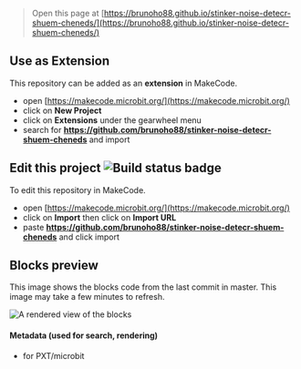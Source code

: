 
> Open this page at [https://brunoho88.github.io/stinker-noise-detecr-shuem-cheneds/](https://brunoho88.github.io/stinker-noise-detecr-shuem-cheneds/)

## Use as Extension

This repository can be added as an **extension** in MakeCode.

* open [https://makecode.microbit.org/](https://makecode.microbit.org/)
* click on **New Project**
* click on **Extensions** under the gearwheel menu
* search for **https://github.com/brunoho88/stinker-noise-detecr-shuem-cheneds** and import

## Edit this project ![Build status badge](https://github.com/brunoho88/stinker-noise-detecr-shuem-cheneds/workflows/MakeCode/badge.svg)

To edit this repository in MakeCode.

* open [https://makecode.microbit.org/](https://makecode.microbit.org/)
* click on **Import** then click on **Import URL**
* paste **https://github.com/brunoho88/stinker-noise-detecr-shuem-cheneds** and click import

## Blocks preview

This image shows the blocks code from the last commit in master.
This image may take a few minutes to refresh.

![A rendered view of the blocks](https://github.com/brunoho88/stinker-noise-detecr-shuem-cheneds/raw/master/.github/makecode/blocks.png)

#### Metadata (used for search, rendering)

* for PXT/microbit
<script src="https://makecode.com/gh-pages-embed.js"></script><script>makeCodeRender("{{ site.makecode.home_url }}", "{{ site.github.owner_name }}/{{ site.github.repository_name }}");</script>
